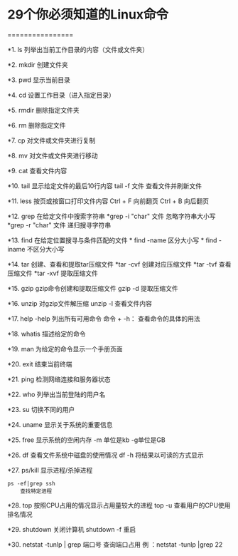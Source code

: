 # 29个你必须知道的Linux命令
================

*1. ls
    列举出当前工作目录的内容（文件或文件夹）

*2. mkdir
    创建文件夹

*3. pwd
    显示当前目录

*4. cd
    设置工作目录（进入指定目录）

*5. rmdir
    删除指定文件夹

*6. rm
    删除指定文件

*7. cp
    对文件或文件夹进行复制

*8. mv
对文件或文件夹进行移动

*9. cat
    查看文件内容

*10. tail
    显示给定文件的最后10行内容   tail -f 文件  查看文件并刷新文件

*11. less
    按页或按窗口打印文件内容  Ctrl + F 向前翻页   Ctrl + B 向后翻页

*12. grep
    在给定文件中搜索字符串
    *grep -i "char" 文件 忽略字符串大小写
    *grep -r "char" 文件 递归搜寻字符串

*13. find
    在给定位置搜寻与条件匹配的文件
    * find -name  区分大小写
    * find -iname  不区分大小写

*14. tar
    创建、查看和提取tar压缩文件
    *tar -cvf 创建对应压缩文件
    *tar -tvf 查看压缩文件
    *tar -xvf 提取压缩文件

*15. gzip
    gzip命令创建和提取压缩文件 gzip -d 提取压缩文件

*16. unzip
    对gzip文件解压缩   unzip -l 查看文件内容

*17. help
    -help 列出所有可用命令     命令 + -h：  查看命令的具体的用法

*18. whatis
    描述给定的命令

*19. man
    为给定的命令显示一个手册页面

*20. exit
    结束当前终端

*21. ping
    检测网络连接和服务器状态

*22. who
    列举出当前登陆的用户名

*23. su
    切换不同的用户

*24. uname
    显示关于系统的重要信息

*25. free
    显示系统的空闲内存   -m  单位是kb   -g单位是GB

*26. df
    查看文件系统中磁盘的使用情况   df -h 将结果以可读的方式显示

*27. ps/kill
    显示进程/杀掉进程
    
    ps -ef|grep ssh
        查找特定进程

*28. top
    按照CPU占用的情况显示占用量较大的进程   top -u 查看用户的CPU使用排名情况

*29. shutdown
    关闭计算机   shutdown -f 重启
    
*30. netstat -tunlp | grep 端口号
    查询端口占用 例 ：netstat -tunlp |grep 22
